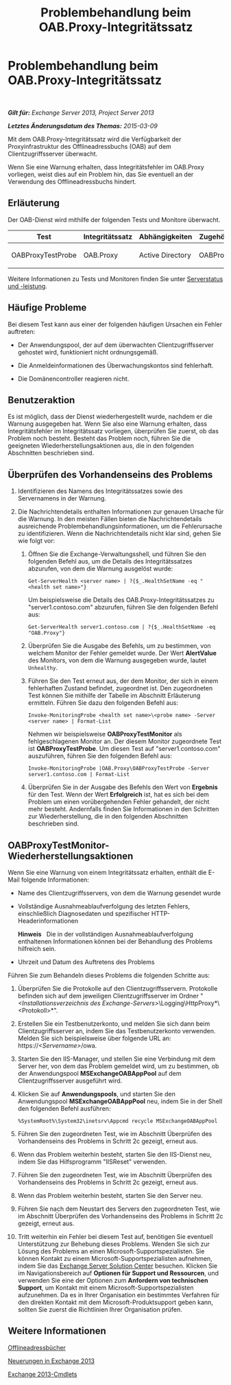 ﻿---
title: Problembehandlung beim OAB.Proxy-Integritätssatz
TOCTitle: Problembehandlung beim OAB.Proxy-Integritätssatz
ms:assetid: b717fc00-a787-44d6-8ccb-0eb4b2ea9e73
ms:mtpsurl: https://technet.microsoft.com/de-de/library/ms.exch.scom.oab.proxy(v=EXCHG.150)
ms:contentKeyID: 53181870
ms.date: 10/08/2015
mtps_version: v=EXCHG.150
ms.translationtype: HT
---

# Problembehandlung beim OAB.Proxy-Integritätssatz

 

_**Gilt für:** Exchange Server 2013, Project Server 2013_

_**Letztes Änderungsdatum des Themas:** 2015-03-09_

Mit dem OAB.Proxy-Integritätssatz wird die Verfügbarkeit der Proxyinfrastruktur des Offlineadressbuchs (OAB) auf dem Clientzugriffsserver überwacht.

Wenn Sie eine Warnung erhalten, dass Integritätsfehler im OAB.Proxy vorliegen, weist dies auf ein Problem hin, das Sie eventuell an der Verwendung des Offlineadressbuchs hindert.

## Erläuterung

Der OAB-Dienst wird mithilfe der folgenden Tests und Monitore überwacht.


<table>
<colgroup>
<col style="width: 25%" />
<col style="width: 25%" />
<col style="width: 25%" />
<col style="width: 25%" />
</colgroup>
<thead>
<tr class="header">
<th>Test</th>
<th>Integritätssatz</th>
<th>Abhängigkeiten</th>
<th>Zugehörige Monitore</th>
</tr>
</thead>
<tbody>
<tr class="odd">
<td><p>OABProxyTestProbe</p></td>
<td><p>OAB.Proxy</p></td>
<td><p>Active Directory</p></td>
<td><p>OABProxyTestMonitor</p></td>
</tr>
</tbody>
</table>


Weitere Informationen zu Tests und Monitoren finden Sie unter [Serverstatus und -leistung](https://technet.microsoft.com/de-de/library/jj150551\(v=exchg.150\)).

## Häufige Probleme

Bei diesem Test kann aus einer der folgenden häufigen Ursachen ein Fehler auftreten:

  - Der Anwendungspool, der auf dem überwachten Clientzugriffsserver gehostet wird, funktioniert nicht ordnungsgemäß.

  - Die Anmeldeinformationen des Überwachungskontos sind fehlerhaft.

  - Die Domänencontroller reagieren nicht.

## Benutzeraktion

Es ist möglich, dass der Dienst wiederhergestellt wurde, nachdem er die Warnung ausgegeben hat. Wenn Sie also eine Warnung erhalten, dass Integritätsfehler im Integritätssatz vorliegen, überprüfen Sie zuerst, ob das Problem noch besteht. Besteht das Problem noch, führen Sie die geeigneten Wiederherstellungsaktionen aus, die in den folgenden Abschnitten beschrieben sind.

## Überprüfen des Vorhandenseins des Problems

1.  Identifizieren des Namens des Integritätssatzes sowie des Servernamens in der Warnung.

2.  Die Nachrichtendetails enthalten Informationen zur genauen Ursache für die Warnung. In den meisten Fällen bieten die Nachrichtendetails ausreichende Problembehandlungsinformationen, um die Fehlerursache zu identifizieren. Wenn die Nachrichtendetails nicht klar sind, gehen Sie wie folgt vor:
    
    1.  Öffnen Sie die Exchange-Verwaltungsshell, und führen Sie den folgenden Befehl aus, um die Details des Integritätssatzes abzurufen, von dem die Warnung ausgelöst wurde:
        
            Get-ServerHealth <server name> | ?{$_.HealthSetName -eq "<health set name>"}
        
        Um beispielsweise die Details des OAB.Proxy-Integritätssatzes zu "server1.contoso.com" abzurufen, führen Sie den folgenden Befehl aus:
        
            Get-ServerHealth server1.contoso.com | ?{$_.HealthSetName -eq "OAB.Proxy"}
    
    2.  Überprüfen Sie die Ausgabe des Befehls, um zu bestimmen, von welchem Monitor der Fehler gemeldet wurde. Der Wert **AlertValue** des Monitors, von dem die Warnung ausgegeben wurde, lautet `Unhealthy`.
    
    3.  Führen Sie den Test erneut aus, der dem Monitor, der sich in einem fehlerhaften Zustand befindet, zugeordnet ist. Den zugeordneten Test können Sie mithilfe der Tabelle im Abschnitt Erläuterung ermitteln. Führen Sie dazu den folgenden Befehl aus:
        
            Invoke-MonitoringProbe <health set name>\<probe name> -Server <server name> | Format-List
        
        Nehmen wir beispielsweise **OABProxyTestMonitor** als fehlgeschlagenen Monitor an. Der diesem Monitor zugeordnete Test ist **OABProxyTestProbe**. Um diesen Test auf "server1.contoso.com" auszuführen, führen Sie den folgenden Befehl aus:
        
            Invoke-MonitoringProbe |OAB.Proxy\OABProxyTestProbe -Server server1.contoso.com | Format-List
    
    4.  Überprüfen Sie in der Ausgabe des Befehls den Wert von **Ergebnis** für den Test. Wenn der Wert **Erfolgreich** ist, hat es sich bei dem Problem um einen vorübergehenden Fehler gehandelt, der nicht mehr besteht. Andernfalls finden Sie Informationen in den Schritten zur Wiederherstellung, die in den folgenden Abschnitten beschrieben sind.

## OABProxyTestMonitor-Wiederherstellungsaktionen

Wenn Sie eine Warnung von einem Integritätssatz erhalten, enthält die E-Mail folgende Informationen:

  - Name des Clientzugriffsservers, von dem die Warnung gesendet wurde

  - Vollständige Ausnahmeablaufverfolgung des letzten Fehlers, einschließlich Diagnosedaten und spezifischer HTTP-Headerinformationen  
    
    **Hinweis**   Die in der vollständigen Ausnahmeablaufverfolgung enthaltenen Informationen können bei der Behandlung des Problems hilfreich sein.

  - Uhrzeit und Datum des Auftretens des Problems

Führen Sie zum Behandeln dieses Problems die folgenden Schritte aus:

1.  Überprüfen Sie die Protokolle auf den Clientzugriffsservern. Protokolle befinden sich auf dem jeweiligen Clientzugriffsserver im Ordner "*\<Installationsverzeichnis des Exchange-Servers\>*\\Logging\\HttpProxy*\\\<Protokoll\>*".

2.  Erstellen Sie ein Testbenutzerkonto, und melden Sie sich dann beim Clientzugriffsserver an, indem Sie das Testbenutzerkonto verwenden. Melden Sie sich beispielsweise über folgende URL an: https://*\<Servername\>*/owa.

3.  Starten Sie den IIS-Manager, und stellen Sie eine Verbindung mit dem Server her, von dem das Problem gemeldet wird, um zu bestimmen, ob der Anwendungspool **MSExchangeOABAppPool** auf dem Clientzugriffsserver ausgeführt wird.

4.  Klicken Sie auf **Anwendungspools**, und starten Sie den Anwendungspool **MSExchangeOABAppPool** neu, indem Sie in der Shell den folgenden Befehl ausführen:
    
        %SystemRoot%\System32\inetsrv\Appcmd recycle MSExchangeOABAppPool

5.  Führen Sie den zugeordneten Test, wie im Abschnitt Überprüfen des Vorhandenseins des Problems in Schritt 2c gezeigt, erneut aus.

6.  Wenn das Problem weiterhin besteht, starten Sie den IIS-Dienst neu, indem Sie das Hilfsprogramm "IISReset" verwenden.

7.  Führen Sie den zugeordneten Test, wie im Abschnitt Überprüfen des Vorhandenseins des Problems in Schritt 2c gezeigt, erneut aus.

8.  Wenn das Problem weiterhin besteht, starten Sie den Server neu.

9.  Führen Sie nach dem Neustart des Servers den zugeordneten Test, wie im Abschnitt Überprüfen des Vorhandenseins des Problems in Schritt 2c gezeigt, erneut aus.

10. Tritt weiterhin ein Fehler bei diesem Test auf, benötigen Sie eventuell Unterstützung zur Behebung dieses Problems. Wenden Sie sich zur Lösung des Problems an einen Microsoft-Supportspezialisten. Sie können Kontakt zu einem Microsoft-Supportspezialisten aufnehmen, indem Sie das [Exchange Server Solution Center](http://go.microsoft.com/fwlink/p/?linkid=180809) besuchen. Klicken Sie im Navigationsbereich auf **Optionen für Support und Ressourcen**, und verwenden Sie eine der Optionen zum **Anfordern von technischen Support**, um Kontakt mit einem Microsoft-Supportspezialisten aufzunehmen. Da es in Ihrer Organisation ein bestimmtes Verfahren für den direkten Kontakt mit dem Microsoft-Produktsupport geben kann, sollten Sie zuerst die Richtlinien Ihrer Organisation prüfen.

## Weitere Informationen

[Offlineadressbücher](https://technet.microsoft.com/de-de/library/bb232155\(v=exchg.150\))

[Neuerungen in Exchange 2013](https://technet.microsoft.com/de-de/library/jj150540\(v=exchg.150\))

[Exchange 2013-Cmdlets](https://technet.microsoft.com/de-de/library/bb124413\(v=exchg.150\))

